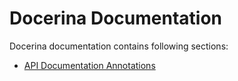 # Docerina Documentation

Docerina documentation contains following sections:

- [API Documentation Annotations](/docs/Annotations.md)